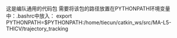 这是编队通用的代码包
需要将该包的路径放置在PYTHONPATH环境变量中：.bashrc中放入： export PYTHONPATH=$PYTHONPATH:/home/tiecun/catkin_ws/src/MA-L5-THICV/trajectory_tracking